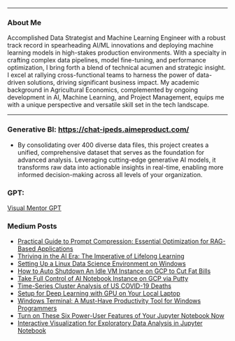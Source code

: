 
---

### About Me

Accomplished Data Strategist and Machine Learning Engineer with a robust track record in spearheading AI/ML innovations and deploying machine learning models in high-stakes production environments. With a specialty in crafting complex data pipelines, model fine-tuning, and performance optimization, I bring forth a blend of technical acumen and strategic insight. I excel at rallying cross-functional teams to harness the power of data-driven solutions, driving significant business impact. My academic background in Agricultural Economics, complemented by ongoing development in AI, Machine Learning, and Project Management, equips me with a unique perspective and versatile skill set in the tech landscape.

---
### Generative BI: https://chat-ipeds.aimeproduct.com/ 
- By consolidating over 400 diverse data files, this project creates a unified, comprehensive dataset that serves as the foundation for advanced analysis. Leveraging cutting-edge generative AI models, it transforms raw data into actionable insights in real-time, enabling more informed decision-making across all levels of your organization.   

### GPT: 
[Visual Mentor GPT](https://bit.ly/visualMentorGPT)

### Medium Posts

- [Practical Guide to Prompt Compression: Essential Optimization for RAG-Based Applications](https://medium.com/@ppeng08/practical-guide-to-prompt-compression-essential-optimization-for-rag-based-applications-431791167b38)
- [Thriving in the AI Era: The Imperative of Lifelong Learning](https://medium.com/@ppeng08/thriving-in-the-ai-era-the-imperative-of-lifelong-learning-504529bfb907)
- [Setting Up a Linux Data Science Environment on Windows](https://ppeng08.medium.com/setting-up-a-linux-data-science-environment-on-windows-a01c7eaad8f5)
- [How to Auto Shutdown An Idle VM Instance on GCP to Cut Fat Bills](https://medium.com/analytics-vidhya/how-to-auto-shutdown-an-idle-vm-instance-on-gcp-to-cut-fat-bills-b08ae20437af)
- [Take Full Control of AI Notebook Instance on GCP via Putty](https://medium.com/analytics-vidhya/take-full-control-of-ai-notebook-instance-on-gcp-via-putty-814ae0e11873)
- [Time-Series Cluster Analysis of US COVID-19 Deaths](https://medium.com/analytics-vidhya/time-series-cluster-analysis-of-us-covid-19-deaths-b31da03000b7)
- [Setup for Deep Learning with GPU on Your Local Laptop](https://medium.com/analytics-vidhya/setup-for-deep-learning-with-gpu-on-your-local-laptop-3ab29eae68f2)
- [Windows Terminal: A Must-Have Productivity Tool for Windows Programmers](https://medium.com/analytics-vidhya/windows-terminal-a-must-have-productivity-tool-for-windows-programmers-9270d9dc4bfb)
- [Turn on These Six Power-User Features of Your Jupyter Notebook Now](https://medium.com/analytics-vidhya/turn-on-these-six-power-user-features-of-your-jupyter-notebook-now-a80e35854358)
- [Interactive Visualization for Exploratory Data Analysis in Jupyter Notebook](https://ppeng08.medium.com/interactive-visualization-for-exploratory-data-analysis-in-jupyter-notebook-adc826e1e76a)






